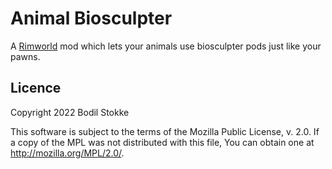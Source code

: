 # Animal Biosculpter

A [Rimworld](https://rimworldgame.com/) mod which lets your animals use biosculpter pods just like
your pawns.

## Licence

Copyright 2022 Bodil Stokke

This software is subject to the terms of the Mozilla Public License, v. 2.0. If a copy of the MPL
was not distributed with this file, You can obtain one at http://mozilla.org/MPL/2.0/.
